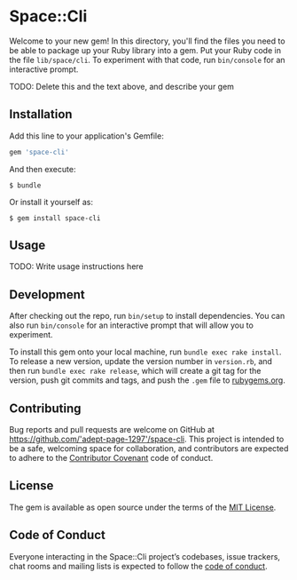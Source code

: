 # Space::Cli

Welcome to your new gem! In this directory, you'll find the files you need to be able to package up your Ruby library into a gem. Put your Ruby code in the file `lib/space/cli`. To experiment with that code, run `bin/console` for an interactive prompt.

TODO: Delete this and the text above, and describe your gem

## Installation

Add this line to your application's Gemfile:

```ruby
gem 'space-cli'
```

And then execute:

    $ bundle

Or install it yourself as:

    $ gem install space-cli

## Usage

TODO: Write usage instructions here

## Development

After checking out the repo, run `bin/setup` to install dependencies. You can also run `bin/console` for an interactive prompt that will allow you to experiment.

To install this gem onto your local machine, run `bundle exec rake install`. To release a new version, update the version number in `version.rb`, and then run `bundle exec rake release`, which will create a git tag for the version, push git commits and tags, and push the `.gem` file to [rubygems.org](https://rubygems.org).

## Contributing

Bug reports and pull requests are welcome on GitHub at https://github.com/'adept-page-1297'/space-cli. This project is intended to be a safe, welcoming space for collaboration, and contributors are expected to adhere to the [Contributor Covenant](http://contributor-covenant.org) code of conduct.

## License

The gem is available as open source under the terms of the [MIT License](https://opensource.org/licenses/MIT).

## Code of Conduct

Everyone interacting in the Space::Cli project’s codebases, issue trackers, chat rooms and mailing lists is expected to follow the [code of conduct](https://github.com/'adept-page-1297'/space-cli/blob/master/CODE_OF_CONDUCT.md).
